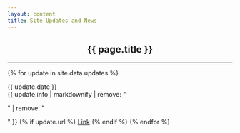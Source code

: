 ```yaml
---
layout: content
title: Site Updates and News
---
```

<center><h2>{{ page.title }}</h2></center>

***
{% for update in site.data.updates %}
<div class="updates-date-heading">{{ update.date }}</div>
{{ update.info | markdownify | remove: "<p>" | remove: "</p>" }}
{% if update.url %}
<a href="{% link {{ update.url }} %}">Link</a>
{% endif %}
{% endfor %}
